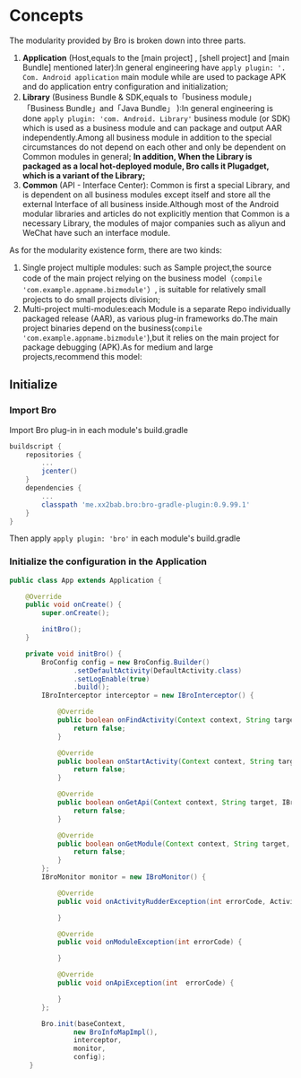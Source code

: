 # Concepts

The modularity provided by Bro is broken down into three parts.

1. **Application** (Host,equals to the [main project] , [shell project] and [main Bundle] mentioned later):In general engineering have ` apply plugin: '. Com. Android application ` main module while are used to package APK and do application entry configuration and initialization;
2.  **Library** (Business Bundle & SDK,equals to「business module」「Business Bundle」and「Java Bundle」 ):In general engineering is done ` apply plugin: 'com. Android. Library' ` business module (or SDK) which is used as a business module and can package and output AAR independently.Among all business module in addition to the special circumstances do not depend on each other and only be dependent on Common modules in general; **In addition, When the Library is packaged as a local hot-deployed module, Bro calls it Plugadget, which is a variant of the Library;**
3. **Common** (API - Interface Center): Common is first a special  Library, and is dependent on all business modules except itself and store all the external Interface of all business inside.Although most of the Android modular libraries and articles do not explicitly mention that Common is a necessary Library, the modules of major companies such as aliyun and WeChat have such an interface module.

As for the  modularity existence form, there are two kinds:

1. Single project multiple modules: such as Sample project,the source code of the main project relying on the business model（`compile 'com.example.appname.bizmodule'`）, is suitable for relatively small projects to do small projects division;
2. Multi-project multi-modules:each Module is a separate Repo individually packaged release (AAR), as various plug-in frameworks do.The main project binaries depend on the business(`compile 'com.example.appname.bizmodule'`),but it relies on the main project for package debugging (APK).As for medium and large projects,recommend this model:

## Initialize

### Import Bro

Import Bro plug-in in each module's build.gradle

``` gradle
buildscript {
    repositories {
        ...
        jcenter()
    }
    dependencies {
        ...
        classpath 'me.xx2bab.bro:bro-gradle-plugin:0.9.99.1'
    }
}
```

Then apply `apply plugin: 'bro'` in each module's build.gradle


### Initialize the configuration in the Application

``` java
public class App extends Application {

    @Override
    public void onCreate() {
        super.onCreate();

        initBro();
    }

    private void initBro() {
        BroConfig config = new BroConfig.Builder()
                .setDefaultActivity(DefaultActivity.class)
                .setLogEnable(true)
                .build();
        IBroInterceptor interceptor = new IBroInterceptor() {

            @Override
            public boolean onFindActivity(Context context, String target, Intent intent, BroProperties properties) {
                return false;
            }

            @Override
            public boolean onStartActivity(Context context, String target, Intent intent, BroProperties properties) {
                return false;
            }

            @Override
            public boolean onGetApi(Context context, String target, IBroApi api, BroProperties properties) {
                return false;
            }

            @Override
            public boolean onGetModule(Context context, String target, IBroModule module, BroProperties properties) {
                return false;
            }
        };
        IBroMonitor monitor = new IBroMonitor() {

            @Override
            public void onActivityRudderException(int errorCode, ActivityRudder.Builder builder) {

            }

            @Override
            public void onModuleException(int errorCode) {

            }

            @Override
            public void onApiException(int  errorCode) {

            }
        };

        Bro.init(baseContext,
                new BroInfoMapImpl(),
                interceptor,
                monitor,
                config);
     }         
```
